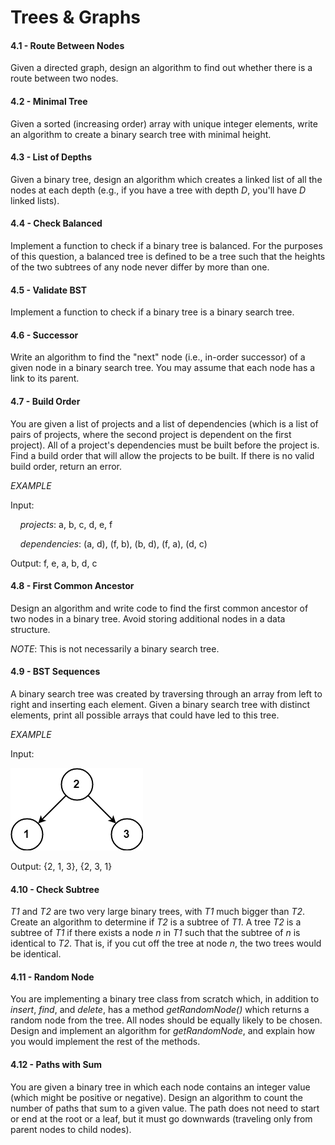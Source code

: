 # Trees & Graphs

#### 4.1 - Route Between Nodes

Given a directed graph, design an algorithm to find out whether there is a route between two nodes.

#### 4.2 - Minimal Tree

Given a sorted (increasing order) array with unique integer elements, write an algorithm to create a binary search tree with minimal height.

#### 4.3 - List of Depths

Given a binary tree, design an algorithm which creates a linked list of all the nodes at each depth (e.g., if you have a tree with depth _D_, you'll have _D_ linked lists).

#### 4.4 - Check Balanced

Implement a function to check if a binary tree is balanced. For the purposes of this question, a balanced tree is defined to be a tree such that the heights of the two subtrees of any node never differ by more than one.

#### 4.5 - Validate BST

Implement a function to check if a binary tree is a binary search tree.

#### 4.6 - Successor

Write an algorithm to find the "next" node (i.e., in-order successor) of a given node in a binary search tree. You may assume that each node has a link to its parent.

#### 4.7 - Build Order

You are given a list of projects and a list of dependencies (which is a list of pairs of projects, where the second project is dependent on the first project). All of a project's dependencies must be built before the project is. Find a build order that will allow the projects to be built. If there is no valid build order, return an error.

_EXAMPLE_

Input:

&nbsp;&nbsp;&nbsp;&nbsp;_projects_: a, b, c, d, e, f

&nbsp;&nbsp;&nbsp;&nbsp;_dependencies_: (a, d), (f, b), (b, d), (f, a), (d, c)

Output: f, e, a, b, d, c

#### 4.8 - First Common Ancestor

Design an algorithm and write code to find the first common ancestor of two nodes in a binary tree. Avoid storing additional nodes in a data structure.

_NOTE_: This is not necessarily a binary search tree.

#### 4.9 - BST Sequences

A binary search tree was created by traversing through an array from left to right and inserting each element. Given a binary search tree with distinct elements, print all possible arrays that could have led to this tree.

_EXAMPLE_

Input:

<p><img src="figure-4-9.png" alt="Figure 4-9"></p>

Output: {2, 1, 3}, {2, 3, 1}

#### 4.10 - Check Subtree

_T1_ and _T2_ are two very large binary trees, with _T1_ much bigger than _T2_. Create an algorithm to determine if _T2_ is a subtree of _T1_. A tree _T2_ is a subtree of _T1_ if there exists a node _n_ in _T1_ such that the subtree of _n_ is identical to _T2_. That is, if you cut off the tree at node _n_, the two trees would be identical.

#### 4.11 - Random Node

You are implementing a binary tree class from scratch which, in addition to _insert_, _find_, and _delete_, has a method _getRandomNode()_ which returns a random node from the tree. All nodes should be equally likely to be chosen. Design and implement an algorithm for _getRandomNode_, and explain how you would implement the rest of the methods.

#### 4.12 - Paths with Sum

You are given a binary tree in which each node contains an integer value (which might be positive or negative). Design an algorithm to count the number of paths that sum to a given value. The path does not need to start or end at the root or a leaf, but it must go downwards (traveling only from parent nodes to child nodes).
